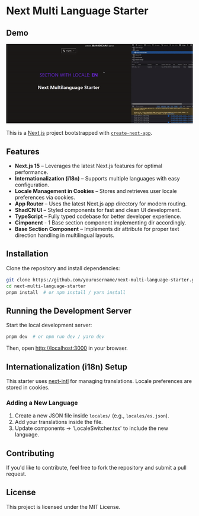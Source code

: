 # Next Multi Language Starter


## Demo

![Usage Demo](public/usage.gif)


This is a [Next.js](https://nextjs.org) project bootstrapped with [`create-next-app`](https://nextjs.org/docs/app/api-reference/cli/create-next-app).

## Features

- **Next.js 15** – Leverages the latest Next.js features for optimal performance.
- **Internationalization (i18n)** – Supports multiple languages with easy configuration.
- **Locale Management in Cookies** – Stores and retrieves user locale preferences via cookies.
- **App Router** – Uses the latest Next.js app directory for modern routing.
- **ShadCN UI** – Styled components for fast and clean UI development.
- **TypeScript** – Fully typed codebase for better developer experience.
- **Cimponent** - 1 Base section component implementing dir accordingly.
- **Base Section Component** – Implements dir attribute for proper text direction handling in multilingual layouts.
## Installation

Clone the repository and install dependencies:

```sh
git clone https://github.com/yourusername/next-multi-language-starter.git
cd next-multi-language-starter
pnpm install  # or npm install / yarn install
```

## Running the Development Server

Start the local development server:

```sh
pnpm dev  # or npm run dev / yarn dev
```

Then, open [http://localhost:3000](http://localhost:3000) in your browser.

## Internationalization (i18n) Setup

This starter uses [next-intl](https://next-intl-docs.vercel.app/) for managing translations. Locale preferences are stored in cookies.

### Adding a New Language

1. Create a new JSON file inside `locales/` (e.g., `locales/es.json`).
2. Add your translations inside the file.
3. Update components -> 'LocaleSwitcher.tsx' to include the new language.

## Contributing

If you'd like to contribute, feel free to fork the repository and submit a pull request.

## License

This project is licensed under the MIT License.

